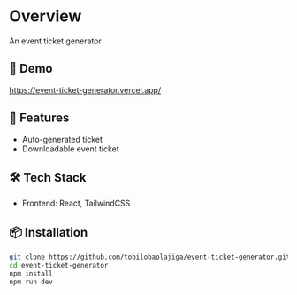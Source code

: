 # Overview

An event ticket generator

## 📸 Demo
https://event-ticket-generator.vercel.app/

## 🚀 Features
- Auto-generated ticket
- Downloadable event ticket

## 🛠️ Tech Stack
- Frontend: React, TailwindCSS


## 📦 Installation

```bash
git clone https://github.com/tobilobaolajiga/event-ticket-generator.git
cd event-ticket-generator
npm install
npm run dev
